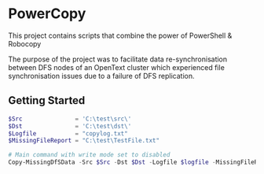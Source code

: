 # PowerCopy

This project contains scripts that combine the power of PowerShell & Robocopy

The purpose of the project was to facilitate data re-synchronisation between DFS nodes of an OpenText cluster which experienced file synchronisation issues due to a failure of DFS replication.

## Getting Started

```PowerShell
$Src               = 'C:\test\src\'
$Dst               = 'C:\test\dst\'
$Logfile           = "copylog.txt"
$MissingFileReport = "C:\test\TestFile.txt"

# Main command with write mode set to disabled
Copy-MissingDfSData -Src $Src -Dst $Dst -Logfile $logfile -MissingFileReport $MissingFileReport -WriteFlag:$true -verbose
```